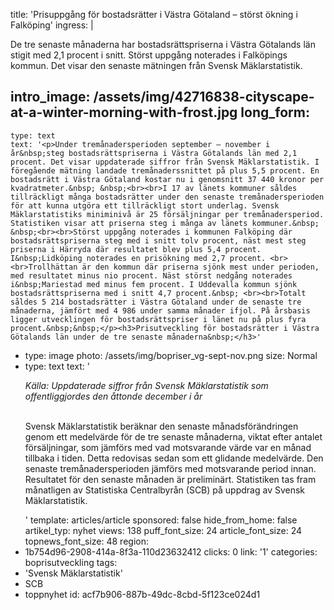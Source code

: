 title: 'Prisuppgång för bostadsrätter i Västra Götaland – störst ökning i Falköping'
ingress: |
  <p>De tre senaste månaderna har bostadsrättspriserna i Västra Götalands län stigit med 2,1 procent i snitt. Störst uppgång noterades i Falköpings kommun. Det visar den senaste mätningen från Svensk Mäklarstatistik.
  </p>
  
intro_image: /assets/img/42716838-cityscape-at-a-winter-morning-with-frost.jpg
long_form:
  -
    type: text
    text: '<p>Under tremånadersperioden september – november i år&nbsp;steg bostadsrättspriserna i Västra Götalands län med 2,1 procent. Det visar uppdaterade siffror från Svensk Mäklarstatistik. I föregående mätning landade tremånaderssnittet på plus 5,5 procent. En bostadsrätt i Västra Götaland kostar nu i genomsnitt 37 440 kronor per kvadratmeter.&nbsp; &nbsp;<br><br>I 17 av länets kommuner såldes tillräckligt många bostadsrätter under den senaste tremånadersperioden för att kunna utgöra ett tillräckligt stort underlag. Svensk Mäklarstatistiks miniminivå är 25 försäljningar per tremånadersperiod. Statistiken visar att priserna steg i många av länets kommuner.&nbsp; &nbsp;<br><br>Störst uppgång noterades i kommunen Falköping där bostadsrättspriserna steg med i snitt tolv procent, näst mest steg priserna i Härryda där resultatet blev plus 5,4 procent. I&nbsp;Lidköping noterades en prisökning med 2,7 procent. <br><br>Trollhättan är den kommun där priserna sjönk mest under perioden, med resultatet minus nio procent. Näst störst nedgång noterades i&nbsp;Mariestad med minus fem procent. I Uddevalla kommun sjönk bostadsrättspriserna med i snitt 4,7 procent.&nbsp; <br><br>Totalt såldes 5 214 bostadsrätter i Västra Götaland under de senaste tre månaderna, jämfört med 4 986 under samma månader ifjol. På årsbasis ligger utvecklingen för bostadsrättspriser i länet nu på plus fyra procent.&nbsp;&nbsp;</p><h3>Prisutveckling för bostadsrätter i Västra Götalands län under de tre senaste månaderna&nbsp;</h3>'
  -
    type: image
    photo: /assets/img/bopriser_vg-sept-nov.png
    size: Normal
  -
    type: text
    text: '<p><i>Källa: Uppdaterade siffror från Svensk Mäklarstatistik som offentliggjordes den åttonde december i år<br></i><br></p><p>Svensk Mäklarstatistik beräknar den senaste månadsförändringen genom ett medelvärde för de tre senaste månaderna, viktat efter antalet försäljningar, som jämförs med vad motsvarande värde var en månad tillbaka i tiden. Detta redovisas sedan som ett glidande medelvärde. Den senaste tremånadersperioden jämförs med motsvarande period innan. Resultatet för den senaste månaden är preliminärt. Statistiken tas fram månatligen av Statistiska Centralbyrån (SCB) på uppdrag av Svensk Mäklarstatistik.&nbsp;</p>'
template: articles/article
sponsored: false
hide_from_home: false
artikel_typ: nyhet
views: 138
puff_font_size: 24
article_font_size: 24
topnews_font_size: 48
region:
  - 1b754d96-2908-414a-8f3a-110d23632412
clicks: 0
link: '1'
categories: boprisutveckling
tags:
  - 'Svensk Mäklarstatistik'
  - SCB
  - toppnyhet
id: acf7b906-887b-49dc-8cbd-5f123ce024d1
